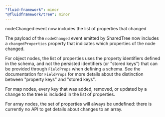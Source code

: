```yaml
---
"fluid-framework": minor
"@fluidframework/tree": minor
---
```


nodeChanged event now includes the list of properties that changed

The payload of the `nodeChanged` event emitted by SharedTree now includes a `changedProperties` property that indicates
which properties of the node changed.

For object nodes, the list of properties uses the property identifiers defined in the schema, and not the persisted
identifiers (or "stored keys") that can be provided through `FieldProps` when defining a schema.
See the documentation for `FieldProps` for more details about the distinction between "property keys" and "stored keys".

For map nodes, every key that was added, removed, or updated by a change to the tree is included in the list of properties.

For array nodes, the set of properties will always be undefined: there is currently no API to get details about changes to an array.
